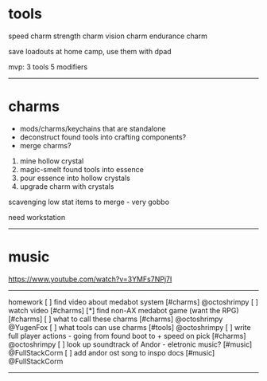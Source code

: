 
# tools

speed     charm
strength  charm
vision    charm
endurance charm

save loadouts at home camp, use them with dpad

mvp:
  3 tools
  5 modifiers

---

# charms

* mods/charms/keychains that are standalone
* deconstruct found tools into crafting components?
* merge charms?

1. mine hollow crystal
2. magic-smelt found tools into essence
3. pour essence into hollow crystals
4. upgrade charm with crystals

scavenging low stat items to merge - very gobbo

need workstation

---

# music

https://www.youtube.com/watch?v=3YMFs7NPj7I


---

homework
[ ] find video about medabot system [#charms] @octoshrimpy
[ ] watch video [#charms] 
[*] find non-AX medabot game (want the RPG) [#charms] 
[ ] what to call these charms [#charms] @octoshrimpy @YugenFox
[ ] what tools can use charms [#tools] @octoshrimpy
[ ] write full player actions - going from found boot to + speed on pick [#charms] @octoshrimpy
[ ] look up soundtrack of Andor - eletronic music? [#music] @FullStackCorm
[ ] add andor ost song to inspo docs [#music] @FullStackCorm

---
